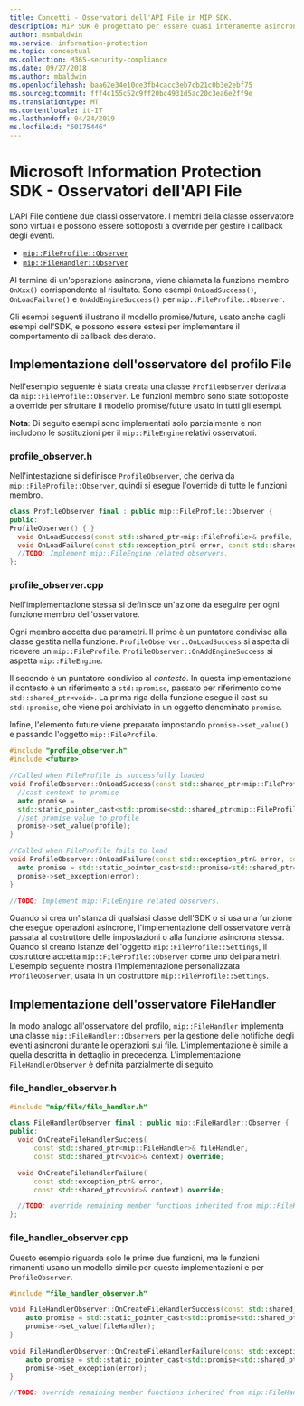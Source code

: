 ```yaml
---
title: Concetti - Osservatori dell'API File in MIP SDK.
description: MIP SDK è progettato per essere quasi interamente asincrono. Questo articolo aiuterà a comprendere come gli osservatori dell'API File vengono implementati e usati per l'asincronicità.
author: msmbaldwin
ms.service: information-protection
ms.topic: conceptual
ms.collection: M365-security-compliance
ms.date: 09/27/2018
ms.author: mbaldwin
ms.openlocfilehash: baa62e34e10de3fb4cacc3eb7cb21c0b3e2ebf75
ms.sourcegitcommit: fff4c155c52c9ff20bc4931d5ac20c3ea6e2ff9e
ms.translationtype: MT
ms.contentlocale: it-IT
ms.lasthandoff: 04/24/2019
ms.locfileid: "60175446"
---
```

# <a name="microsoft-information-protection-sdk---file-api-observers"></a>Microsoft Information Protection SDK - Osservatori dell'API File

L'API File contiene due classi osservatore. I membri della classe osservatore sono virtuali e possono essere sottoposti a override per gestire i callback degli eventi.

- [`mip::FileProfile::Observer`](reference/class_mip_fileprofile_observer.md)
- [`mip::FileHandler::Observer`](reference/class_mip_filehandler_observer.md)

Al termine di un'operazione asincrona, viene chiamata la funzione membro `OnXxx()` corrispondente al risultato. Sono esempi `OnLoadSuccess()`, `OnLoadFailure()` e `OnAddEngineSuccess()` per `mip::FileProfile::Observer`.

Gli esempi seguenti illustrano il modello promise/future, usato anche dagli esempi dell'SDK, e possono essere estesi per implementare il comportamento di callback desiderato. 

## <a name="file-profile-observer-implementation"></a>Implementazione dell'osservatore del profilo File

Nell'esempio seguente è stata creata una classe `ProfileObserver` derivata da `mip::FileProfile::Observer`. Le funzioni membro sono state sottoposte a override per sfruttare il modello promise/future usato in tutti gli esempi.

**Nota**: Di seguito esempi sono implementati solo parzialmente e non includono le sostituzioni per il `mip::FileEngine` relativi osservatori.

### <a name="profileobserverh"></a>profile_observer.h

Nell'intestazione si definisce `ProfileObserver`, che deriva da `mip::FileProfile::Observer`, quindi si esegue l'override di tutte le funzioni membro.

```cpp
class ProfileObserver final : public mip::FileProfile::Observer {
public:
ProfileObserver() { }
  void OnLoadSuccess(const std::shared_ptr<mip::FileProfile>& profile, const std::shared_ptr<void>& context) override;
  void OnLoadFailure(const std::exception_ptr& error, const std::shared_ptr<void>& context) override;
  //TODO: Implement mip::FileEngine related observers.
};
```

### <a name="profileobservercpp"></a>profile_observer.cpp

Nell'implementazione stessa si definisce un'azione da eseguire per ogni funzione membro dell'osservatore.

Ogni membro accetta due parametri. Il primo è un puntatore condiviso alla classe gestita nella funzione. `ProfileObserver::OnLoadSuccess` si aspetta di ricevere un `mip::FileProfile`. `ProfileObserver::OnAddEngineSuccess` si aspetta `mip::FileEngine`.

Il secondo è un puntatore condiviso al *contesto*. In questa implementazione il contesto è un riferimento a `std::promise`, passato per riferimento come `std::shared_ptr<void>`. La prima riga della funzione esegue il cast su `std::promise`, che viene poi archiviato in un oggetto denominato `promise`.

Infine, l'elemento future viene preparato impostando `promise->set_value()` e passando l'oggetto `mip::FileProfile`.

```cpp
#include "profile_observer.h"
#include <future>

//Called when FileProfile is successfully loaded
void ProfileObserver::OnLoadSuccess(const std::shared_ptr<mip::FileProfile>& profile, const std::shared_ptr<void>& context) {
  //cast context to promise
  auto promise = 
  std::static_pointer_cast<std::promise<std::shared_ptr<mip::FileProfile>>>(context);
  //set promise value to profile
  promise->set_value(profile);
}

//Called when FileProfile fails to load
void ProfileObserver::OnLoadFailure(const std::exception_ptr& error, const std::shared_ptr<void>& context) {
  auto promise = std::static_pointer_cast<std::promise<std::shared_ptr<mip::FileProfile>>>(context);
  promise->set_exception(error);
}

//TODO: Implement mip::FileEngine related observers.
```

Quando si crea un'istanza di qualsiasi classe dell'SDK o si usa una funzione che esegue operazioni asincrone, l'implementazione dell'osservatore verrà passata al costruttore delle impostazioni o alla funzione asincrona stessa. Quando si creano istanze dell'oggetto `mip::FileProfile::Settings`, il costruttore accetta `mip::FileProfile::Observer` come uno dei parametri. L'esempio seguente mostra l'implementazione personalizzata `ProfileObserver`, usata in un costruttore `mip::FileProfile::Settings`.

## <a name="filehandler-observer-implementation"></a>Implementazione dell'osservatore FileHandler

In modo analogo all'osservatore del profilo, `mip::FileHandler` implementa una classe `mip::FileHandler::Observers` per la gestione delle notifiche degli eventi asincroni durante le operazioni sui file. L'implementazione è simile a quella descritta in dettaglio in precedenza. L'implementazione `FileHandlerObserver` è definita parzialmente di seguito. 

### <a name="filehandlerobserverh"></a>file_handler_observer.h

```cpp
#include "mip/file/file_handler.h"

class FileHandlerObserver final : public mip::FileHandler::Observer {
public:
  void OnCreateFileHandlerSuccess(
      const std::shared_ptr<mip::FileHandler>& fileHandler,
      const std::shared_ptr<void>& context) override;

  void OnCreateFileHandlerFailure(
      const std::exception_ptr& error,
      const std::shared_ptr<void>& context) override;

  //TODO: override remaining member functions inherited from mip::FileHandler::Observer
};
```

### <a name="filehandlerobservercpp"></a>file_handler_observer.cpp

Questo esempio riguarda solo le prime due funzioni, ma le funzioni rimanenti usano un modello simile per queste implementazioni e per `ProfileObserver`.

```cpp
#include "file_handler_observer.h"

void FileHandlerObserver::OnCreateFileHandlerSuccess(const std::shared_ptr<mip::FileHandler>& fileHandler, const std::shared_ptr<void>& context) {
    auto promise = std::static_pointer_cast<std::promise<std::shared_ptr<mip::FileHandler>>>(context);
    promise->set_value(fileHandler);
}

void FileHandlerObserver::OnCreateFileHandlerFailure(const std::exception_ptr& error, const std::shared_ptr<void>& context) {
    auto promise = std::static_pointer_cast<std::promise<std::shared_ptr<mip::FileHandler>>>(context);
    promise->set_exception(error);
}

//TODO: override remaining member functions inherited from mip::FileHandler::Observer
```

